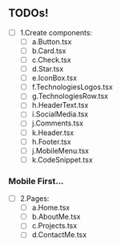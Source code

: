 ## TODOs!

- [ ] 1.Create components:
  - [ ] a.Button.tsx
  - [ ] b.Card.tsx
  - [ ] c.Check.tsx
  - [ ] d.Star.tsx
  - [ ] e.IconBox.tsx
  - [ ] f.TechnologiesLogos.tsx
  - [ ] g.TechnologiesRow.tsx
  - [ ] h.HeaderText.tsx
  - [ ] i.SocialMedia.tsx
  - [ ] j.Comments.tsx
  - [ ] k.Header.tsx
  - [ ] h.Footer.tsx
  - [ ] j.MobileMenu.tsx
  - [ ] k.CodeSnippet.tsx

### Mobile First...

- [ ] 2.Pages:
  - [ ] a.Home.tsx
  - [ ] b.AboutMe.tsx
  - [ ] c.Projects.tsx
  - [ ] d.ContactMe.tsx
